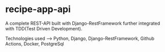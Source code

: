 # recipe-app-api
A complete REST-API built with Django-RestFramework further integrated with TDD(Test Driven Development).

Technologies used --> Python, Django, Django-RestFramework, Github Actions, Docker, PostgreSql
